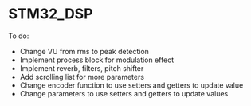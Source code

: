 # STM32_DSP

To do:
- Change VU from rms to peak detection
- Implement process block for modulation effect
- Implement reverb, filters, pitch shifter
- Add scrolling list for more parameters
- Change encoder function to use setters and getters to update value
- Change parameters to use setters and getters to update values
